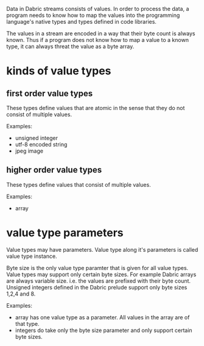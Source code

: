 Data in Dabric streams consists of values. In order to process the data, a program needs to know how to map the values into the programming language's native types and types defined in code libraries.

The values in a stream are encoded in a way that their byte count is always known. Thus if a program does not know how to map a value to a known type, it can always threat the value as a byte array.

# kinds of value types

## first order value types
These types define values that are atomic in the sense that they do not consist of multiple values.

Examples:
- unsigned integer
- utf-8 encoded string
- jpeg image

## higher order value types
These types define values that consist of multiple values.

Examples:
- array

# value type parameters
Value types may have parameters. Value type along it's parameters is called value type instance.

Byte size is the only value type paramter that is given for all value types. Value types may support only certain byte sizes. For example Dabric arrays are always variable size. i.e. the values are prefixed with their byte count. Unsigned integers defined in the Dabric prelude support only byte sizes 1,2,4 and 8.

Examples:
- array has one value type as a parameter. All values in the array are of that type.
- integers do take only the byte size parameter and only support certain byte sizes.